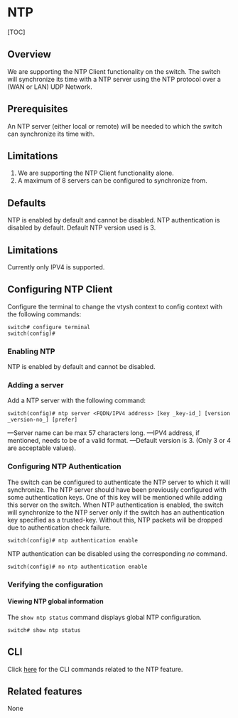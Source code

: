 # NTP

[TOC]

## Overview  ##
We are supporting the NTP Client functionality on the switch.
The switch will synchronize its time with a NTP server using the NTP protocol over a (WAN or LAN) UDP Network.

## Prerequisites  ##
An NTP server (either local or remote) will be needed to which the switch can synchronize its time with.

## Limitations ##
1. We are supporting the NTP Client functionality alone.
2. A maximum of 8 servers can be configured to synchronize from.

## Defaults ##
NTP is enabled by default and cannot be disabled.
NTP authentication is disabled by default.
Default NTP version used is 3.

## Limitations ##
Currently only IPV4 is supported.

## Configuring NTP Client ##
Configure the terminal to change the vtysh context to config context with the following commands:
```
switch# configure terminal
switch(config)#
```

### Enabling NTP ###
NTP is enabled by default and cannot be disabled.

### Adding a server ###
Add a NTP server with the following command:
```
switch(config)# ntp server <FQDN/IPV4 address> [key _key-id_] [version _version-no_] [prefer]
```
—Server name can be max 57 characters long.
—IPV4 address, if mentioned, needs to be of a valid format.
—Default version is 3. (Only 3 or 4 are acceptable values).

### Configuring NTP Authentication ###
The switch can be configured to authenticate the NTP server to which it will synchronize.
The NTP server should have been previously configured with some authentication keys.
One of this key will be mentioned while adding this server on the switch.
When NTP authentication is enabled, the switch will synchronize to the NTP server only if the switch has an authentication key specified as a trusted-key.
Without this, NTP packets will be dropped due to authentication check failure.
```
switch(config)# ntp authentication enable
```

NTP authentication can be disabled using the corresponding _no_ command.
```
switch(config)# no ntp authentication enable
```

### Verifying the configuration ###
#### Viewing NTP global information
The `show ntp status` command displays global NTP configuration.
```
switch# show ntp status
```

## CLI ##
<!--Provide a link to the CLI command related to the feature. The CLI files will be generated to a CLI directory.  -->
Click [here](/documents/user/ntp_cli) for the CLI commands related to the NTP feature.
## Related features  ##
None
